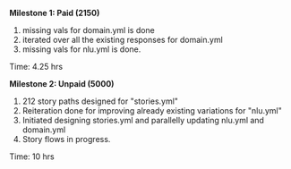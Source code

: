 **Milestone 1: Paid (2150)**
1) missing vals for domain.yml is done 
2) iterated over all the existing responses for domain.yml
3) missing vals for nlu.yml is done.

Time: 4.25 hrs 

**Milestone 2: Unpaid (5000)**
1) 212 story paths designed for "stories.yml"
2) Reiteration done for improving already existing variations for "nlu.yml"
3) Initiated designing stories.yml and parallelly updating nlu.yml and domain.yml
4) Story flows in progress.

Time: 10 hrs
